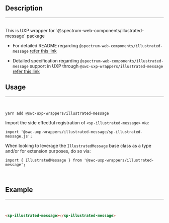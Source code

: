 ## Description

---

<br />
This is UXP wrapper for `@spectrum-web-components/illustrated-message` package 
<br />

-   For detailed README regarding `@spectrum-web-components/illustrated-message` [refer this link](https://www.npmjs.com/package/@spectrum-web-components/illustrated-message/v/0.37.0)

-   Detailed specification regarding `@spectrum-web-components/illustrated-message` support in UXP through `@swc-uxp-wrappers/illustrated-message` [refer this link](https://wiki.corp.adobe.com/pages/viewpage.action?spaceKey=UXP&title=Support+for+Spectrum+Web+Components+in+UXP)

## Usage

---

<br />

```
yarn add @swc-uxp-wrappers/illustrated-message
```

Import the side effectful registration of `<sp-illustrated-message>` via:

```
import '@swc-uxp-wrappers/illustrated-message/sp-illustrated-message.js';
```

When looking to leverage the `IllustratedMessage` base class as a type and/or for extension purposes, do so via:

```
import { IllustratedMessage } from '@swc-uxp-wrappers/illustrated-message';
```

<br />

## Example

---

<br />

```html
<sp-illustrated-message></sp-illustrated-message>
```
